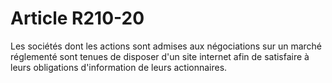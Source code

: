 # Article R210-20

Les sociétés dont les actions sont admises aux négociations sur un marché réglementé sont tenues de disposer d'un site internet afin de satisfaire à leurs obligations d'information de leurs actionnaires.

